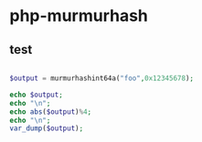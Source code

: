 php-murmurhash
==============

test
----
```php

$output = murmurhashint64a("foo",0x12345678);

echo $output;
echo "\n";
echo abs($output)%4;
echo "\n";
var_dump($output);

```